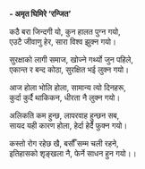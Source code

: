 **- अमृत घिमिरे ‘रन्जित’**


  
कठै बरा जिन्दगी यो, कुन हालत पुग्न गयो,  
एउटै जीवाणु हेर, सारा विश्व झुक्न गयो। 


सुरक्षाको लागी समाज, खोज्ने गर्थ्यो जुन पहिले,  
एकान्त र बन्द कोठा, सुरक्षित भई लुक्न गयो।


आज होला भोलि होला, सामान्य त्यो दिनहरू,  
कुर्दा कुर्दै थाकिकन, धीरता नै लुक्न गयो।


अलिकति कम हुन्छ, लापरवाह हुन्छन सब,  
सायद यही कारण होला, हेर्दा हेर्दै फुक्न गयो।


कस्तो रोग रहेछ खै, बर्सौँ सम्म चली रहने,  
इतिहासको शृङ्खला नै, फेर्ने साधन हुन गयो।।  

